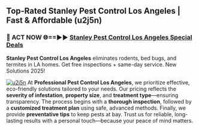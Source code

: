 ## Top-Rated Stanley Pest Control Los Angeles | Fast & Affordable (u2j5n)

<h3>🐜 ACT NOW 🌐==►► <a href="https://tinyurl.com/yc7vsfwc" rel="nofollow">Stanley Pest Control Los Angeles Special Deals</a></h3>

**Stanley Pest Control Los Angeles** eliminates rodents, bed bugs, and termites in LA homes. Get free inspections + same-day service. New Solutions 2025!

[![u2j5n](https://i.imgur.com/1VzRXn8.jpeg)](https://tinyurl.com/yc7vsfwc)
At **Professional Pest Control Los Angeles**, we prioritize effective, eco-friendly solutions tailored to your needs. Our pricing reflects the **severity of infestation**, **property size**, and **treatment type**—ensuring transparency. The process begins with a **thorough inspection**, followed by a **customized treatment plan** using safe, advanced methods. Finally, we provide **preventative tips** to keep pests at bay. Trust us for reliable, long-lasting results with a personal touch—because your peace of mind matters.